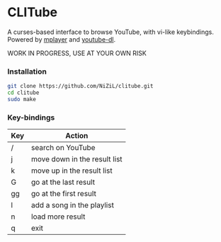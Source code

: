 # CLITube

A curses-based interface to browse YouTube, with vi-like keybindings.  
Powered by [mplayer](http://www.mplayerhq.hu/) and [youtube-dl](https://rg3.github.io/youtube-dl/).

WORK IN PROGRESS, USE AT YOUR OWN RISK

### Installation

```bash
git clone https://github.com/NiZiL/clitube.git
cd clitube
sudo make
```

### Key-bindings

| Key   | Action | 
|-------|--------|
| /     | search on YouTube |
| j     | move down in the result list |
| k     | move up in the result list |
| G     | go at the last result |
| gg    | go at the first result |
| l     | add a song in the playlist |
| n     | load more result |
| q     | exit |
